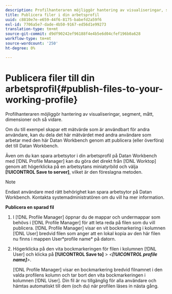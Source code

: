 ```yaml
---
description: Profilhanteraren möjliggör hantering av visualiseringar, segment, mått, dimensioner och så vidare.
title: Publicera filer i din arbetsprofil
uuid: c8810e7e-e659-44f6-8175-babefd2a59f6
exl-id: 7706a5e7-dade-4b50-9167-ed56d1e99273
translation-type: tm+mt
source-git-commit: d9df90242ef96188f4e4b5e6d04cfef196b0a628
workflow-type: tm+mt
source-wordcount: '250'
ht-degree: 0%

---
```


# Publicera filer till din arbetsprofil{#publish-files-to-your-working-profile}

Profilhanteraren möjliggör hantering av visualiseringar, segment, mått, dimensioner och så vidare.

Om du till exempel skapar ett mätvärde som är användbart för andra användare, kan du dela det här mätvärdet med andra användare som arbetar med den här Datan Workbench genom att publicera (eller överföra) det till Datan Workbench.

Även om du kan spara arbetsytor i din arbetsprofil på Datan Workbench med [!DNL Profile Manager] kan du göra det direkt från [!DNL Worktop] genom att högerklicka på en arbetsytans miniatyrbild och välja **[!UICONTROL Save to server]**, vilket är den föreslagna metoden.

>[!NOTE]
>
>Endast användare med rätt behörighet kan spara arbetsytor på Datan Workbench. Kontakta systemadministratören om du vill ha mer information.

**Publicera en sparad fil**

1. I [!DNL Profile Manager] öppnar du de mappar och undermappar som behövs i [!DNL Profile Manager] för att leta reda på filen som du vill publicera. [!DNL Profile Manager] visar en vit bockmarkering i kolumnen [!DNL User] bredvid filen som anger att en lokal kopia av den här filen nu finns i mappen User\*profile name* på datorn.
1. Högerklicka på den vita bockmarkeringen för filen i kolumnen [!DNL User] och klicka på **[!UICONTROL Save to]** > *&lt;**[!UICONTROL profile name]**>*.

   [!DNL Profile Manager] visar en bockmarkering bredvid filnamnet i den valda profilens kolumn och tar bort den vita bockmarkeringen i kolumnen [!DNL User]. Din fil är nu tillgänglig för alla användare och hämtas automatiskt till dem (och du) när profilen läses in nästa gång.
